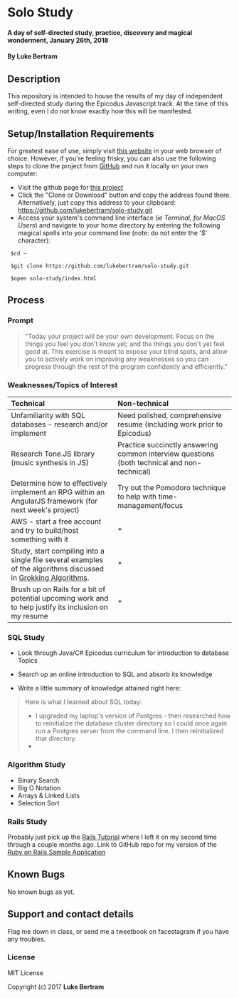 # Solo Study

#### A day of self-directed study, practice, discovery and magical wonderment, January 26th, 2018

#### By **Luke Bertram**

## Description

This repository is intended to house the results of my day of independent self-directed study during the Epicodus Javascript track. At the time of this writing, even I do not know exactly how this will be manifested.

## Setup/Installation Requirements

For greatest ease of use, simply visit [this website](http://lukebertram.github.io/solo-study) in your web browser of choice. However, if you're feeling frisky, you can also use the following steps to clone the project from [GitHub](http://github.com) and run it locally on your own computer:

 * Visit the github page for [this project](http://github.com/lukebertram/solo-study)
 * Click the "Clone or Download" button and copy the address found there. Alternatively, just copy this address to your clipboard: https://github.com/lukebertram/solo-study.git
 * Access your system's command line interface (_ie Terminal, for MacOS Users_) and navigate to your home directory by entering the following magical spells into your command line (note: do not enter the '$' character):
```
 $cd ~

 $git clone https://github.com/lukebertram/solo-study.git

 $open solo-study/index.html
```

## Process

### Prompt

>"Today your project will be your own development. Focus on the things you feel you don't know yet; and the things you don't yet feel good at. This exercise is meant to expose your blind spots, and allow you to actively work on improving any weaknesses so you can progress through the rest of the program confidently and efficiently."

### Weaknesses/Topics of Interest

|Technical | Non-technical|
|:---------|:-------------|
| Unfamiliarity with SQL databases - research and/or implement| Need polished, comprehensive resume (including work prior to Epicodus) |
| Research Tone.JS library (music synthesis in JS) | Practice succinctly answering common interview questions (both technical and non-technical) |
| Determine how to effectively implement an RPG within an AngularJS framework (for next week's project)| Try out the Pomodoro technique to help with time-management/focus |
| AWS - start a free account and try to build/host something with it| * |
| Study, start compiling into a single file several examples of the algorithms discussed in [Grokking Algorithms](https://www.manning.com/books/grokking-algorithms).| * |
| Brush up on Rails for a bit of potential upcoming work and to help justify its inclusion on my resume | * |

### SQL Study

* Look through Java/C# Epicodus curriculum for introduction to database Topics

* Search up an online introduction to SQL and absorb its knowledge

* Write a little summary of knowledge attained right here:

>Here is what I learned about SQL today:
> * I upgraded my laptop's version of Postgres - then researched how to reinitialize the database cluster directory so I could once again run a Postgres server from the command line. I then reinitialized that directory.
> *


### Algorithm Study

* Binary Search
* Big O Notation
* Arrays & Linked Lists
* Selection Sort

### Rails Study

Probably just pick up the [Rails Tutorial](https://www.railstutorial.org/) where I left it on my second time through a couple months ago. Link to GitHub repo for my version of the [Ruby on Rails Sample Application]()

## Known Bugs

No known bugs as yet.

## Support and contact details

Flag me down in class, or send me a tweetbook on facestagram if you have any troubles.

### License

MIT License

Copyright (c) 2017 **Luke Bertram**
